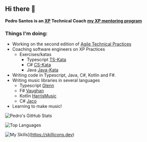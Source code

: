 ## Hi there 👋

**Pedro Santos is an [XP](https://en.wikipedia.org/wiki/Extreme_programming) Technical Coach [my XP mentoring program](https://github.com/pedromsantos/AGILE-TECHICAL-PRACTICES-mentoring-program)**

### Things I'm doing:
- Working on the second edition of [Agile Technical Practices](https://leanpub.com/agiletechnicalpracticesdistilled)
- Coaching software engineers on XP Practices
  - Exercises/katas
    - Typescript [TS-Kata](https://github.com/pedromsantos/ts-kata)
    - C# [CS-Kata](https://github.com/pedromsantos/cs-kata)
    - Java [Java-Kata](https://github.com/pedromsantos/java-kata)
- Writing code in Typescript, Java, C#, Kotlin and F#.
- Writing music libraries in several languages
  - Typescript [Glenn](https://github.com/pedromsantos/glenn)
  - F# [Vaughan](https://github.com/pedromsantos/vaughan)
  - Kotlin [HarrisMusic](https://github.com/pedromsantos/HarrisMusic)
  - C# [Jaco](https://github.com/pedromsantos/Jaco)
- Learning to make music!

![Pedro's GitHub Stats](https://github-readme-stats.vercel.app/api?username=pedromsantos&show_icons=true&theme=onedark&count_private=true)

![Top Languages](https://github-readme-stats.vercel.app/api/top-langs/?username=pedromsantos&hide=CSS,C%2b%2b,Objective-C,HTML,CMake&langs_count=8&layout=compact&theme=onedark&count_private=false)

![My Skills](https://skillicons.dev/icons?i=dotnet,java,js,kotlin,ocaml,rust,swift,,jest,aws,azure,react,&perline=3)](https://skillicons.dev)
